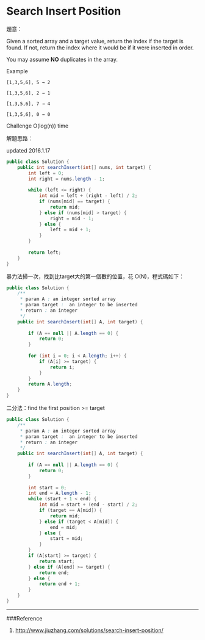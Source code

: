 # Search Insert Position

題意：

Given a sorted array and a target value, return the index if the target is found. If not, return the index where it would be if it were inserted in order.

You may assume **NO** duplicates in the array.

Example
```
[1,3,5,6], 5 → 2

[1,3,5,6], 2 → 1

[1,3,5,6], 7 → 4

[1,3,5,6], 0 → 0
```

Challenge
O(log(n)) time

解題思路：

updated 2016.1.17

```java
public class Solution {
    public int searchInsert(int[] nums, int target) {
        int left = 0;
        int right = nums.length - 1;
        
        while (left <= right) {
            int mid = left + (right - left) / 2;
            if (nums[mid] == target) {
                return mid;
            } else if (nums[mid] > target) {
                right = mid - 1;
            } else {
                left = mid + 1;
            }
        }
        
        return left;
    }
}
```

暴力法掃一次，找到比target大的第一個數的位置，花 O(N)，程式碼如下：

```java
public class Solution {
    /** 
     * param A : an integer sorted array
     * param target :  an integer to be inserted
     * return : an integer
     */
    public int searchInsert(int[] A, int target) {
        
        if (A == null || A.length == 0) {
            return 0;
        }
        
        for (int i = 0; i < A.length; i++) {
            if (A[i] >= target) {
                return i;
            }
        }
        return A.length;
    }
}


```

二分法：find the first position >= target


```java
public class Solution {
    /** 
     * param A : an integer sorted array
     * param target :  an integer to be inserted
     * return : an integer
     */
    public int searchInsert(int[] A, int target) {
        
        if (A == null || A.length == 0) {
            return 0;
        }
        
        int start = 0;
        int end = A.length - 1;
        while (start + 1 < end) {
            int mid = start + (end - start) / 2;
            if (target == A[mid]) {
                return mid;
            } else if (target < A[mid]) {
                end = mid;
            } else {
                start = mid;
            }
        }
        if (A[start] >= target) {
            return start;
        } else if (A[end] >= target) {
            return end;
        } else {
            return end + 1;
        }
    }
}
```

---
###Reference
1. http://www.jiuzhang.com/solutions/search-insert-position/